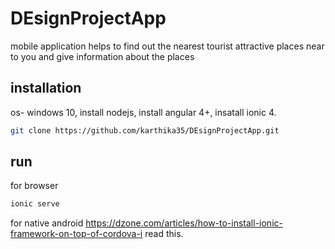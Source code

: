 # DEsignProjectApp
mobile application helps to find out the nearest tourist attractive places near to you and give information about the places

## installation
   os- windows 10,
   install nodejs,
   install angular 4+,
   insatall ionic 4.
   
   ```bash
   git clone https://github.com/karthika35/DEsignProjectApp.git
```
## run
for browser 
   ```bash
   ionic serve
 ```
 for native 
   android https://dzone.com/articles/how-to-install-ionic-framework-on-top-of-cordova-i read this.
